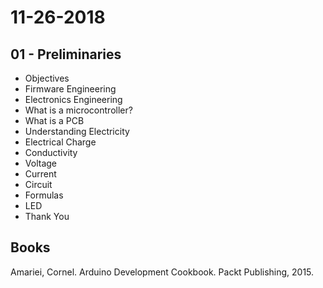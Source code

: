 # 11-26-2018 
## 01 - Preliminaries 
- Objectives 
- Firmware Engineering 
- Electronics Engineering 
- What is a microcontroller? 
- What is a PCB 
- Understanding Electricity 
- Electrical Charge 
- Conductivity 
- Voltage 
- Current 
- Circuit 
- Formulas 
- LED 
- Thank You 
## Books 
Amariei, Cornel. Arduino Development Cookbook. Packt Publishing, 2015. 
